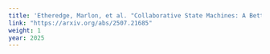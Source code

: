 ```yaml
---
title: 'Etheredge, Marlon, et al. "Collaborative State Machines: A Better Programming Model for the Cloud-Edge-IoT Continuum." arXiv preprint arXiv:2507.21685 (2025).'
link: "https://arxiv.org/abs/2507.21685"
weight: 1
year: 2025
---
```

